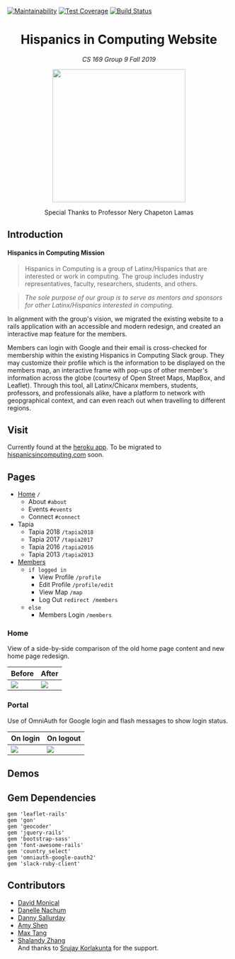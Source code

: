 [![Maintainability](https://api.codeclimate.com/v1/badges/b37257d72e1c0ba3d645/maintainability)](https://codeclimate.com/github/CS169-Group9/Hispanics-in-Computing/maintainability) [![Test Coverage](https://api.codeclimate.com/v1/badges/b37257d72e1c0ba3d645/test_coverage)](https://codeclimate.com/github/CS169-Group9/Hispanics-in-Computing/test_coverage) [![Build Status](https://travis-ci.com/CS169-Group9/Hispanics-in-Computing.svg?branch=master)](https://travis-ci.com/CS169-Group9/Hispanics-in-Computing)

<h1 align="center">Hispanics in Computing Website</h1>

<p align="center"><i>CS 169 Group 9 Fall 2019</i></p>
<p align="center">
  <img src="https://scontent-lax3-1.xx.fbcdn.net/v/t1.15752-9/s2048x2048/79140623_743663496131268_6202584433631952896_n.png?_nc_cat=101&_nc_ohc=E6qR74qITKAAQndskkjBAxDanZHPvdRPIym44IWve_dFJwUvL_RhqSTfA&_nc_ht=scontent-lax3-1.xx&oh=2653660f1fcb80cc606169c2f8fda6ad&oe=5E858A5C"  height="300">
</p>
<p align="center">Special Thanks to Professor Nery Chapeton Lamas</p>

## Introduction

<h4>Hispanics in Computing Mission</h4>

> Hispanics in Computing is a group of Latinx/Hispanics that are interested or work in computing. The group includes industry representatives, faculty, researchers, students, and others. 

> _The sole purpose of our group is to serve as mentors and sponsors for other Latinx/Hispanics interested in computing._

In alignment with the group's vision, we migrated the existing website to a rails application with an accessible and modern redesign, and created an interactive map feature for the members. 

Members can login with Google and their email is cross-checked for membership within the existing Hispanics in Computing Slack group. They may customize their profile which is the information to be displayed on the members map, an interactive frame with pop-ups of other member's information across the globe (courtesy of Open Street Maps, MapBox, and Leaflet). Through this tool, all Latinx/Chicanx members, students, professors, and professionals alike, have a platform to network with geopgraphical context, and can even reach out when travelling to different regions. 

## Visit

Currently found at the [heroku app](https://murmuring-mountain-07471.herokuapp.com/).
To be migrated to [hispanicsincomputing.com](http://hispanicsincomputing.org/) soon.

## Pages

* [Home](#home) `/`
  * About `#about`
  * Events `#events`
  * Connect `#connect`
* Tapia 
  * Tapia 2018 `/tapia2018`
  * Tapia 2017 `/tapia2017`
  * Tapia 2016 `/tapia2016`
  * Tapia 2013 `/tapia2013`
* [Members](#portal)
  * `if logged in`
    * View Profile `/profile`
    * Edit Profile `/profile/edit`
    * View Map `/map`
    * Log Out `redirect /members`
  * `else`
    * Members Login `/members`

### Home

View of a side-by-side comparison of the old home page content and new home page redesign. 

Before | After
--- | ---
![](https://scontent-lax3-1.xx.fbcdn.net/v/t1.15752-9/78600498_2563566337063726_1739049949120692224_n.png?_nc_cat=110&_nc_ohc=7f6W157RI0oAQnTuDT9waS-9rvFe20C-FDFKSb75U9SPpFNJa4D2vUiHw&_nc_ht=scontent-lax3-1.xx&oh=e291a7ec79ac491da6a1ba1592333e43&oe=5E40EAF9) | ![](https://scontent-lax3-1.xx.fbcdn.net/v/t1.15752-9/78817505_470680540478784_3547178442833264640_n.png?_nc_cat=110&_nc_ohc=vEeHZj8ffD4AQkJapJxyqdPOFolz4jKRWGHQ12Uem-gRw21NvIH-brnvA&_nc_ht=scontent-lax3-1.xx&oh=86916e525c2048abe8d4943f20fad7a6&oe=5E8C4DA7)

### Portal

Use of OmniAuth for Google login and flash messages to show login status.

On login | On logout
--- | ---
![](https://scontent-lax3-1.xx.fbcdn.net/v/t1.15752-9/s2048x2048/78101851_688629901661407_7859575068307750912_n.png?_nc_cat=108&_nc_ohc=SrbdM45wT7YAQmSLFKwNSQHehgKbYehHbyVS7jFVLqMTpsbVGSv6j-JMw&_nc_ht=scontent-lax3-1.xx&oh=9489475c4daddca7b523bd30828c67fb&oe=5E86EA40) | ![](https://scontent-lax3-1.xx.fbcdn.net/v/t1.15752-9/s2048x2048/78657876_928906124169263_8975898765743357952_n.png?_nc_cat=109&_nc_ohc=Sw1XNOTVCj8AQnDeeT-8D9eRAq5mj_YrEMIhxEeSXoP09gOcbYbIpatQg&_nc_ht=scontent-lax3-1.xx&oh=8c7129ebc1ac4749dc80e5d20f245171&oe=5E7D7014)

## Demos


## Gem Dependencies
```
gem 'leaflet-rails'
gem 'gon'
gem 'geocoder'
gem 'jquery-rails'
gem 'bootstrap-sass'
gem 'font-awesome-rails'
gem 'country_select'
gem 'omniauth-google-oauth2'
gem 'slack-ruby-client'
```

## Contributors
* [David Monical](https://github.com/davidgmonical)
* [Danelle Nachum](https://github.com/dnachum)
* [Danny Sallurday](https://github.com/danonthemoon)
* [Amy Shen](https://github.com/shenamy)
* [Max Tang](https://github.com/MaxTang233)
* [Shalandy Zhang](https://github.com/shalandy) <br>
And thanks to [Srujay Korlakunta](https://github.com/srujayk) for the support.
